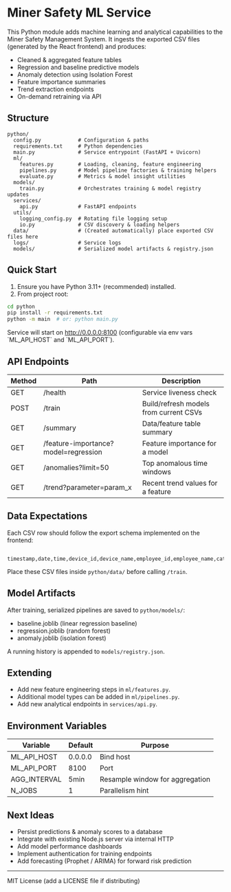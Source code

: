 # Miner Safety ML Service

This Python module adds machine learning and analytical capabilities to the Miner Safety Management System.
It ingests the exported CSV files (generated by the React frontend) and produces:

- Cleaned & aggregated feature tables
- Regression and baseline predictive models
- Anomaly detection using Isolation Forest
- Feature importance summaries
- Trend extraction endpoints
- On-demand retraining via API

## Structure
```
python/
  config.py            # Configuration & paths
  requirements.txt     # Python dependencies
  main.py              # Service entrypoint (FastAPI + Uvicorn)
  ml/
    features.py        # Loading, cleaning, feature engineering
    pipelines.py       # Model pipeline factories & training helpers
    evaluate.py        # Metrics & model insight utilities
  models/
    train.py           # Orchestrates training & model registry updates
  services/
    api.py             # FastAPI endpoints
  utils/
    logging_config.py  # Rotating file logging setup
    io.py              # CSV discovery & loading helpers
  data/                # (Created automatically) place exported CSV files here
  logs/                # Service logs
  models/              # Serialized model artifacts & registry.json
```

## Quick Start
1. Ensure you have Python 3.11+ (recommended) installed.
2. From project root:
```bash
cd python
pip install -r requirements.txt
python -m main  # or: python main.py
```
Service will start on http://0.0.0.0:8100 (configurable via env vars \`ML_API_HOST\` and \`ML_API_PORT\`).

## API Endpoints
| Method | Path               | Description |
|--------|--------------------|-------------|
| GET    | /health            | Service liveness check |
| POST   | /train             | Build/refresh models from current CSVs |
| GET    | /summary           | Data/feature table summary |
| GET    | /feature-importance?model=regression | Feature importance for a model |
| GET    | /anomalies?limit=50| Top anomalous time windows |
| GET    | /trend?parameter=param_x | Recent trend values for a feature |

## Data Expectations
Each CSV row should follow the export schema implemented on the frontend:
```
 timestamp,date,time,device_id,device_name,employee_id,employee_name,category,parameter,value
```
Place these CSV files inside `python/data/` before calling `/train`.

## Model Artifacts
After training, serialized pipelines are saved to `python/models/`:
- baseline.joblib (linear regression baseline)
- regression.joblib (random forest)
- anomaly.joblib (isolation forest)

A running history is appended to `models/registry.json`.

## Extending
- Add new feature engineering steps in `ml/features.py`.
- Additional model types can be added in `ml/pipelines.py`.
- Add new analytical endpoints in `services/api.py`.

## Environment Variables
| Variable | Default | Purpose |
|----------|---------|---------|
| ML_API_HOST | 0.0.0.0 | Bind host |
| ML_API_PORT | 8100    | Port |
| AGG_INTERVAL | 5min  | Resample window for aggregation |
| N_JOBS       | 1     | Parallelism hint |

## Next Ideas
- Persist predictions & anomaly scores to a database
- Integrate with existing Node.js server via internal HTTP
- Add model performance dashboards
- Implement authentication for training endpoints
- Add forecasting (Prophet / ARIMA) for forward risk prediction

---
MIT License (add a LICENSE file if distributing)
